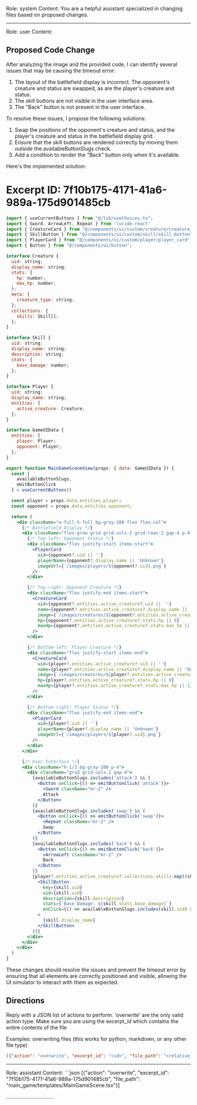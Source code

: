 Role: system
Content: You are a helpful assistant specialized in changing files based on proposed changes.
__________________
Role: user
Content: 
## Proposed Code Change
After analyzing the image and the provided code, I can identify several issues that may be causing the timeout error:

1. The layout of the battlefield display is incorrect. The opponent's creature and status are swapped, as are the player's creature and status.
2. The skill buttons are not visible in the user interface area.
3. The "Back" button is not present in the user interface.

To resolve these issues, I propose the following solutions:

1. Swap the positions of the opponent's creature and status, and the player's creature and status in the battlefield display grid.
2. Ensure that the skill buttons are rendered correctly by moving them outside the availableButtonSlugs check.
3. Add a condition to render the "Back" button only when it's available.

Here's the implemented solution:

# Excerpt ID: 7f10b175-4171-41a6-989a-175d901485cb
```jsx main_game/templates/MainGameScene.tsx
import { useCurrentButtons } from "@/lib/useChoices.ts";
import { Sword, ArrowLeft, Repeat } from 'lucide-react'
import { CreatureCard } from "@/components/ui/custom/creature/creature_card";
import { SkillButton } from "@/components/ui/custom/skill/skill_button";
import { PlayerCard } from "@/components/ui/custom/player/player_card";
import { Button } from "@/components/ui/button";

interface Creature {
  uid: string;
  display_name: string;
  stats: {
    hp: number;
    max_hp: number;
  };
  meta: {
    creature_type: string;
  };
  collections: {
    skills: Skill[];
  };
}

interface Skill {
  uid: string;
  display_name: string;
  description: string;
  stats: {
    base_damage: number;
  };
}

interface Player {
  uid: string;
  display_name: string;
  entities: {
    active_creature: Creature;
  };
}

interface GameUIData {
  entities: {
    player: Player;
    opponent: Player;
  };
}

export function MainGameSceneView(props: { data: GameUIData }) {
  const {
    availableButtonSlugs,
    emitButtonClick
  } = useCurrentButtons()

  const player = props.data.entities.player;
  const opponent = props.data.entities.opponent;

  return (
    <div className="w-full h-full bg-gray-100 flex flex-col">
      {/* Battlefield Display */}
      <div className="flex-grow grid grid-cols-2 grid-rows-2 gap-4 p-4">
        {/* Top-left: Opponent Status */}
        <div className="flex justify-start items-start">
          <PlayerCard
            uid={opponent?.uid || ''}
            playerName={opponent?.display_name || 'Unknown'}
            imageUrl={`/images/players/${opponent?.uid}.png`}
          />
        </div>

        {/* Top-right: Opponent Creature */}
        <div className="flex justify-end items-start">
          <CreatureCard
            uid={opponent?.entities.active_creature?.uid || ''}
            name={opponent?.entities.active_creature?.display_name || 'Unknown'}
            image={`/images/creatures/${opponent?.entities.active_creature?.meta.creature_type}_front.png`}
            hp={opponent?.entities.active_creature?.stats.hp || 0}
            maxHp={opponent?.entities.active_creature?.stats.max_hp || 1}
          />
        </div>

        {/* Bottom-left: Player Creature */}
        <div className="flex justify-start items-end">
          <CreatureCard
            uid={player?.entities.active_creature?.uid || ''}
            name={player?.entities.active_creature?.display_name || 'Unknown'}
            image={`/images/creatures/${player?.entities.active_creature?.meta.creature_type}_back.png`}
            hp={player?.entities.active_creature?.stats.hp || 0}
            maxHp={player?.entities.active_creature?.stats.max_hp || 1}
          />
        </div>

        {/* Bottom-right: Player Status */}
        <div className="flex justify-end items-end">
          <PlayerCard
            uid={player?.uid || ''}
            playerName={player?.display_name || 'Unknown'}
            imageUrl={`/images/players/${player?.uid}.png`}
          />
        </div>
      </div>

      {/* User Interface */}
      <div className="h-1/3 bg-gray-200 p-4">
        <div className="grid grid-cols-2 gap-4">
          {availableButtonSlugs.includes('attack') && (
            <Button onClick={() => emitButtonClick('attack')}>
              <Sword className="mr-2" />
              Attack
            </Button>
          )}
          {availableButtonSlugs.includes('swap') && (
            <Button onClick={() => emitButtonClick('swap')}>
              <Repeat className="mr-2" />
              Swap
            </Button>
          )}
          {availableButtonSlugs.includes('back') && (
            <Button onClick={() => emitButtonClick('back')}>
              <ArrowLeft className="mr-2" />
              Back
            </Button>
          )}
          {player?.entities.active_creature?.collections.skills.map((skill) => (
            <SkillButton
              key={skill.uid}
              uid={skill.uid}
              description={skill.description}
              stats={`Base Damage: ${skill.stats.base_damage}`}
              onClick={() => availableButtonSlugs.includes(skill.uid) && emitButtonClick(skill.uid)}
            >
              {skill.display_name}
            </SkillButton>
          ))}
        </div>
      </div>
    </div>
  )
}
```

These changes should resolve the issues and prevent the timeout error by ensuring that all elements are correctly positioned and visible, allowing the UI simulator to interact with them as expected.

## Directions
Reply with a JSON list of actions to perform. 'overwrite' are the only valid action type. 
Make sure you are using the excerpt_id which contains the entire contents of the file

Examples:
overwriting files (this works for python, markdown, or any other file type)
```json output_example1
[{"action": "overwrite", "excerpt_id": "<id>", "file_path": "<relative file path>"}]
```

__________________
Role: assistant
Content: ```json
[{"action": "overwrite", "excerpt_id": "7f10b175-4171-41a6-989a-175d901485cb", "file_path": "main_game/templates/MainGameScene.tsx"}]
```
__________________
